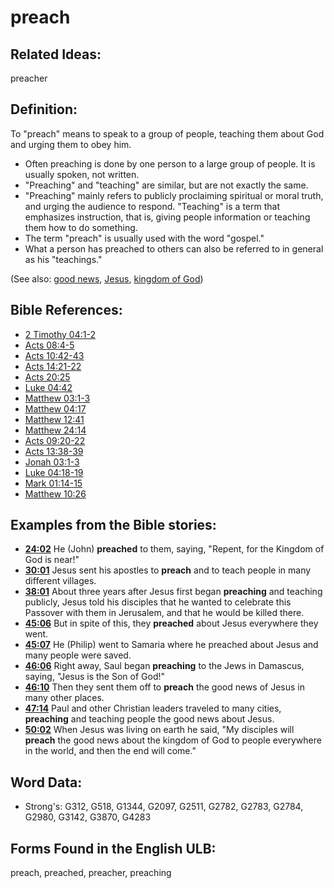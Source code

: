# preach

## Related Ideas:

preacher

## Definition:

To "preach" means to speak to a group of people, teaching them about God and urging them to obey him.

* Often preaching is done by one person to a large group of people. It is usually spoken, not written.
* "Preaching" and "teaching" are similar, but are not exactly the same.
* "Preaching" mainly refers to publicly proclaiming spiritual or moral truth, and urging the audience to respond. "Teaching" is a term that emphasizes instruction, that is, giving people information or teaching them how to do something.
* The term "preach" is usually used with the word "gospel."
* What a person has preached to others can also be referred to in general as his "teachings."

(See also: [good news](../kt/goodnews.md), [Jesus](../kt/jesus.md), [kingdom of God](../kt/kingdomofgod.md))

## Bible References:

* [2 Timothy 04:1-2](rc://en/tn/help/2ti/04/01)
* [Acts 08:4-5](rc://en/tn/help/act/08/04)
* [Acts 10:42-43](rc://en/tn/help/act/10/42)
* [Acts 14:21-22](rc://en/tn/help/act/14/21)
* [Acts 20:25](rc://en/tn/help/act/20/25)
* [Luke 04:42](rc://en/tn/help/luk/04/42)
* [Matthew 03:1-3](rc://en/tn/help/mat/03/01)
* [Matthew 04:17](rc://en/tn/help/mat/04/17)
* [Matthew 12:41](rc://en/tn/help/mat/12/41)
* [Matthew 24:14](rc://en/tn/help/mat/24/14)
* [Acts 09:20-22](rc://en/tn/help/act/09/20)
* [Acts 13:38-39](rc://en/tn/help/act/13/38)
* [Jonah 03:1-3](rc://en/tn/help/jon/03/01)
* [Luke 04:18-19](rc://en/tn/help/luk/04/18)
* [Mark 01:14-15](rc://en/tn/help/mrk/01/14)
* [Matthew 10:26](rc://en/tn/help/mat/10/26)

## Examples from the Bible stories:

* __[24:02](rc://en/tn/help/obs/24/02)__ He (John) __preached__ to them, saying, "Repent, for the Kingdom of God is near!"
* __[30:01](rc://en/tn/help/obs/30/01)__ Jesus sent his apostles to __preach__ and to teach people in many different villages.
* __[38:01](rc://en/tn/help/obs/38/01)__ About three years after Jesus first began __preaching__ and teaching publicly, Jesus told his disciples that he wanted to celebrate this Passover with them in Jerusalem, and that he would be killed there.
* __[45:06](rc://en/tn/help/obs/45/06)__ But in spite of this, they __preached__ about Jesus everywhere they went.
* __[45:07](rc://en/tn/help/obs/45/07)__ He (Philip) went to Samaria where he preached about Jesus and many people were saved.
* __[46:06](rc://en/tn/help/obs/46/06)__ Right away, Saul began __preaching__ to the Jews in Damascus, saying, "Jesus is the Son of God!"
* __[46:10](rc://en/tn/help/obs/46/10)__ Then they sent them off to __preach__ the good news of Jesus in many other places.
* __[47:14](rc://en/tn/help/obs/47/14)__ Paul and other Christian leaders traveled to many cities, __preaching__ and teaching people the good news about Jesus.
* __[50:02](rc://en/tn/help/obs/50/02)__ When Jesus was living on earth he said, "My disciples will __preach__ the good news about the kingdom of God to people everywhere in the world, and then the end will come."

## Word Data:

* Strong's: G312, G518, G1344, G2097, G2511, G2782, G2783, G2784, G2980, G3142, G3870, G4283

## Forms Found in the English ULB:

preach, preached, preacher, preaching
